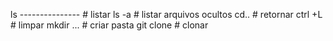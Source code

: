 ls --------------- # listar
ls -a              # listar arquivos ocultos
cd..               # retornar
ctrl +L            # limpar
mkdir ...          # criar pasta
git clone          # clonar 
